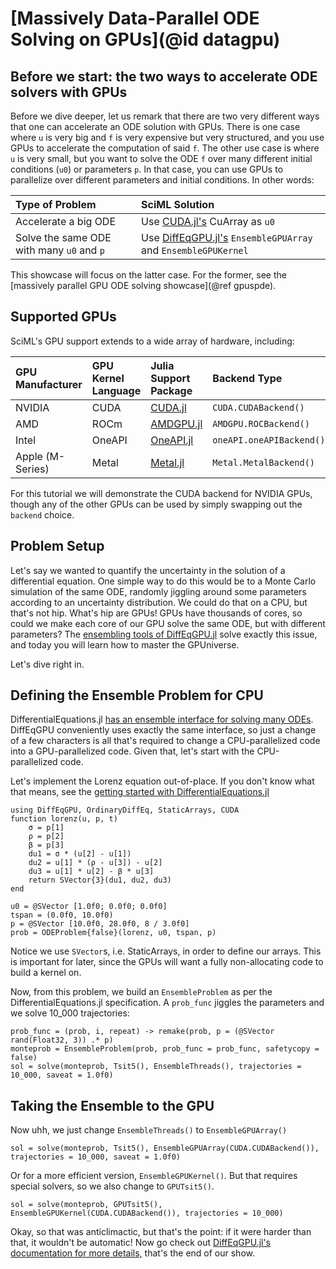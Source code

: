 # [Massively Data-Parallel ODE Solving on GPUs](@id datagpu)

## Before we start: the two ways to accelerate ODE solvers with GPUs

Before we dive deeper, let us remark that there are two very different ways that one can
accelerate an ODE solution with GPUs. There is one case where `u` is very big and `f`
is very expensive but very structured, and you use GPUs to accelerate the computation
of said `f`. The other use case is where `u` is very small, but you want to solve the ODE
`f` over many different initial conditions (`u0`) or parameters `p`. In that case, you can
use GPUs to parallelize over different parameters and initial conditions. In other words:

| Type of Problem                           | SciML Solution                                                                                           |
|:----------------------------------------- |:-------------------------------------------------------------------------------------------------------- |
| Accelerate a big ODE                      | Use [CUDA.jl's](https://cuda.juliagpu.org/stable/) CuArray as `u0`                                       |
| Solve the same ODE with many `u0` and `p` | Use [DiffEqGPU.jl's](https://docs.sciml.ai/DiffEqGPU/stable/) `EnsembleGPUArray` and `EnsembleGPUKernel` |

This showcase will focus on the latter case. For the former, see the
[massively parallel GPU ODE solving showcase](@ref gpuspde).

## Supported GPUs

SciML's GPU support extends to a wide array of hardware, including:

| GPU Manufacturer | GPU Kernel Language | Julia Support Package                              | Backend Type             |
|:---------------- |:------------------- |:-------------------------------------------------- |:------------------------ |
| NVIDIA           | CUDA                | [CUDA.jl](https://github.com/JuliaGPU/CUDA.jl)     | `CUDA.CUDABackend()`     |
| AMD              | ROCm                | [AMDGPU.jl](https://github.com/JuliaGPU/AMDGPU.jl) | `AMDGPU.ROCBackend()`    |
| Intel            | OneAPI              | [OneAPI.jl](https://github.com/JuliaGPU/oneAPI.jl) | `oneAPI.oneAPIBackend()` |
| Apple (M-Series) | Metal               | [Metal.jl](https://github.com/JuliaGPU/Metal.jl)   | `Metal.MetalBackend()`   |

For this tutorial we will demonstrate the CUDA backend for NVIDIA GPUs, though any of the other GPUs can be
used by simply swapping out the `backend` choice.

## Problem Setup

Let's say we wanted to quantify the uncertainty in the solution of a differential equation.
One simple way to do this would be to a Monte Carlo simulation of the same ODE, randomly
jiggling around some parameters according to an uncertainty distribution. We could do
that on a CPU, but that's not hip. What's hip are GPUs! GPUs have thousands of cores, so
could we make each core of our GPU solve the same ODE, but with different parameters?
The [ensembling tools of DiffEqGPU.jl](https://docs.sciml.ai/DiffEqGPU/stable/) solve
exactly this issue, and today you will learn how to master the GPUniverse.

Let's dive right in.

## Defining the Ensemble Problem for CPU

DifferentialEquations.jl
[has an ensemble interface for solving many ODEs](https://docs.sciml.ai/DiffEqDocs/stable/features/ensemble/).
DiffEqGPU conveniently uses exactly the same interface, so just a change of a few characters
is all that's required to change a CPU-parallelized code into a GPU-parallelized code.
Given that, let's start with the CPU-parallelized code.

Let's implement the Lorenz equation out-of-place. If you don't know what that means,
see the [getting started with DifferentialEquations.jl](https://docs.sciml.ai/DiffEqDocs/stable/getting_started/)

```@example diffeqgpu
using DiffEqGPU, OrdinaryDiffEq, StaticArrays, CUDA
function lorenz(u, p, t)
    σ = p[1]
    ρ = p[2]
    β = p[3]
    du1 = σ * (u[2] - u[1])
    du2 = u[1] * (ρ - u[3]) - u[2]
    du3 = u[1] * u[2] - β * u[3]
    return SVector{3}(du1, du2, du3)
end

u0 = @SVector [1.0f0; 0.0f0; 0.0f0]
tspan = (0.0f0, 10.0f0)
p = @SVector [10.0f0, 28.0f0, 8 / 3.0f0]
prob = ODEProblem{false}(lorenz, u0, tspan, p)
```

Notice we use `SVector`s, i.e. StaticArrays, in order to define our arrays. This is
important for later, since the GPUs will want a fully non-allocating code to build a
kernel on.

Now, from this problem, we build an `EnsembleProblem` as per the DifferentialEquations.jl
specification. A `prob_func` jiggles the parameters and we solve 10_000 trajectories:

```@example diffeqgpu
prob_func = (prob, i, repeat) -> remake(prob, p = (@SVector rand(Float32, 3)) .* p)
monteprob = EnsembleProblem(prob, prob_func = prob_func, safetycopy = false)
sol = solve(monteprob, Tsit5(), EnsembleThreads(), trajectories = 10_000, saveat = 1.0f0)
```

## Taking the Ensemble to the GPU

Now uhh, we just change `EnsembleThreads()` to `EnsembleGPUArray()`

```@example diffeqgpu
sol = solve(monteprob, Tsit5(), EnsembleGPUArray(CUDA.CUDABackend()), trajectories = 10_000, saveat = 1.0f0)
```

Or for a more efficient version, `EnsembleGPUKernel()`. But that requires special solvers,
so we also change to `GPUTsit5()`.

```@example diffeqgpu
sol = solve(monteprob, GPUTsit5(), EnsembleGPUKernel(CUDA.CUDABackend()), trajectories = 10_000)
```

Okay, so that was anticlimactic, but that's the point: if it were harder than that, it
wouldn't be automatic! Now go check out [DiffEqGPU.jl's documentation for more details,](https://docs.sciml.ai/DiffEqGPU/stable/)
that's the end of our show.
